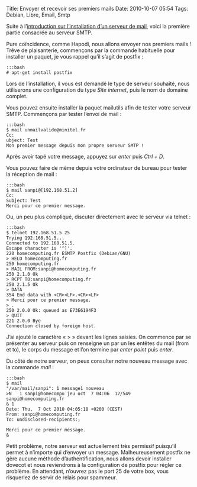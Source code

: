 Title: Envoyer et recevoir ses premiers mails
Date: 2010-10-07 05:54
Tags: Debian, Libre, Email, Smtp

Suite à l’[introduction sur l’installation d’un serveur de
mail](|filename|installation-dun-serveur-de-mail-introduction.md),
voici la première partie consacrée au serveur SMTP.

Pure coïncidence, comme Hapodi, nous allons envoyer nos premiers mails ! Trêve
de plaisanterie, commençons par la commande habituelle pour installer un paquet,
je vous rappel qu’il s’agit de postfix :

    :::bash
    # apt-get install postfix

Lors de l’installation, il vous est demandé le type de serveur souhaité, nous
utiliserons une configuration du type *Site internet*, puis le nom de domaine
complet.

Vous pouvez ensuite installer la paquet mailutils afin de tester votre serveur
SMTP. Commençons par tester l’envoi de mail :

    :::bash
    $ mail unmailvalide@minitel.fr
    Cc:
    ubject: Test
    Mon premier message depuis mon propre serveur SMTP !

Après avoir tapé votre message, appuyez sur *enter* puis *Ctrl + D*.

Vous pouvez faire de même depuis votre ordinateur de bureau pour tester la
réception de mail :

    :::bash
    $ mail sanpi@[192.168.51.2]
    Cc:
    Subject: Test
    Merci pour ce premier message.

Ou, un peu plus compliqué, discuter directement avec le serveur via telnet :

    :::bash
    $ telnet 192.168.51.5 25
    Trying 192.168.51.5...
    Connected to 192.168.51.5.
    Escape character is '^]'.
    220 homecomputing.fr ESMTP Postfix (Debian/GNU)
    > HELO homecomputing.fr
    250 homecomputing.fr
    > MAIL FROM:sanpi@homecomputing.fr
    250 2.1.0 Ok
    > RCPT TO:sanpi@homecomputing.fr
    250 2.1.5 Ok
    > DATA
    354 End data with <CR><LF>.<CR><LF>
    > Merci pour ce premier message.
    > .
    250 2.0.0 Ok: queued as E73E6194F3
    > QUIT
    221 2.0.0 Bye
    Connection closed by foreign host.

J’ai ajouté le caractère « > » devant les lignes saisies. On commence par se
présenter au serveur puis on renseigne un par un les entêtes du mail (from et
to), le corps du message et l’on termine par *enter point* puis *enter*.

Du côté de notre serveur, on peux consulter notre nouveau message avec la
commande *mail* :

    :::bash
    $ mail
    "/var/mail/sanpi": 1 message1 nouveau
    >N   1 sanpi@homecompu jeu oct  7 04:06  12/549   sanpi@homecomputing.fr
    & 1
    Date: Thu,  7 Oct 2010 04:05:18 +0200 (CEST)
    From: sanpi@homecomputing.fr
    To: undisclosed-recipients:;

    Merci pour ce premier message.
    &

Petit problème, notre serveur est actuellement très permissif puisqu’il permet à
n’importe qui d’envoyer un message. Malheureusement postfix ne gère aucune
méthode d’authentification, nous allons devoir installer dovecot et nous
reviendrons à la configuration de postfix pour régler ce problème. En attendant,
n’ouvrez pas le port 25 de votre box, vous risqueriez de servir de relais pour
spammeur.
